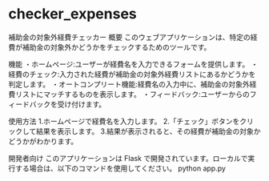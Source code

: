 # checker_expenses
補助金の対象外経費チェッカー
概要
このウェブアプリケーションは、特定の経費が補助金の対象外かどうかをチェックするためのツールです。

機能
・ホームページ:ユーザーが経費名を入力できるフォームを提供します。
・経費のチェック:入力された経費が補助金の対象外経費リストにあるかどうかを判定します。
・オートコンプリート機能:経費名の入力中に、補助金の対象外経費リストにマッチするものを表示します。
・フィードバック:ユーザーからのフィードバックを受け付けます。

使用方法
1.ホームページで経費名を入力します。
2.「チェック」ボタンをクリックして結果を表示します。
3.結果が表示されると、その経費が補助金の対象かどうかがわかります。

開発者向け
このアプリケーションは Flask で開発されています。ローカルで実行する場合は、以下のコマンドを使用してください。
python app.py
